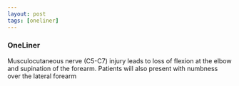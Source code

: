 ```yaml
---
layout: post
tags: [oneliner]
---
```



### OneLiner

Musculocutaneous nerve (C5-C7) injury leads to loss of flexion at the elbow and supination of the forearm. Patients will also present with numbness over the lateral forearm

